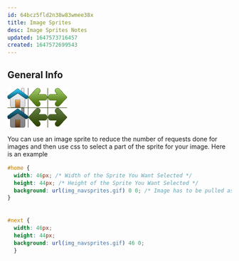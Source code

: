 ```yaml
---
id: 64bcz5fld2n38w83wmee38x
title: Image Sprites
desc: Image Sprites Notes
updated: 1647573716457
created: 1647572699543
---
```

## General Info

![Image Sprites](/assets/images/img_navsprites_hover.gif)

You can use an image sprite to reduce the number of requests done for images and then use css to select a part of the sprite for your image. Here is an example

```css
#home {
  width: 46px; /* Width of the Sprite You Want Selected */
  height: 44px; /* Height of the Sprite You Want Selected */
  background: url(img_navsprites.gif) 0 0; /* Image has to be pulled as a background for this to work, the numbers at the end indicate location of the sprite in x(left) and y(top) axis */
}


#next {
  width: 46px; 
  height: 44px; 
  background: url(img_navsprites.gif) 46 0; 
  }
```
